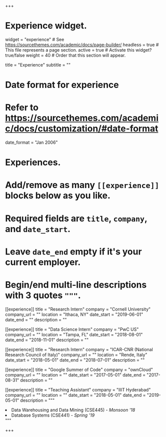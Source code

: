+++
# Experience widget.
widget = "experience"  # See https://sourcethemes.com/academic/docs/page-builder/
headless = true  # This file represents a page section.
active = true  # Activate this widget? true/false
weight = 40  # Order that this section will appear.

title = "Experience"
subtitle = ""

# Date format for experience
#   Refer to https://sourcethemes.com/academic/docs/customization/#date-format
date_format = "Jan 2006"

# Experiences.
#   Add/remove as many `[[experience]]` blocks below as you like.
#   Required fields are `title`, `company`, and `date_start`.
#   Leave `date_end` empty if it's your current employer.
#   Begin/end multi-line descriptions with 3 quotes `"""`.
[[experience]]
  title = "Research Intern"
  company = "Cornell University"
  company_url = ""
  location = "Ithaca, NY"
  date_start = "2019-06-01"
  date_end = ""
  description = ""

[[experience]]
  title = "Data Science Intern"
  company = "PwC US"
  company_url = ""
  location = "Tampa, FL"
  date_start = "2018-08-01"
  date_end = "2018-11-01"
  description = ""

[[experience]]
  title = "Research Intern"
  company = "ICAR-CNR (National Research Council of Italy)"
  company_url = ""
  location = "Rende, Italy"
  date_start = "2018-05-01"
  date_end = "2018-07-01"
  description = ""

[[experience]]
  title = "Google Summer of Code"
  company = "ownCloud"
  company_url = ""
  location = ""
  date_start = "2017-05-01"
  date_end = "2017-08-31"
  description = ""

[[experience]]
  title = "Teaching Assistant"
  company = "IIIT Hyderabad"
  company_url = ""
  location = ""
  date_start = "2018-05-01"
  date_end = "2019-05-01"
  description = """
  <li>
    Data Warehousing and Data Mining (CSE445) - <i>Monsoon '18</i>
  </li>
  <li>
    Database Systems (CSE441) - <i>Spring '19</i>
  </li>
  """

+++
